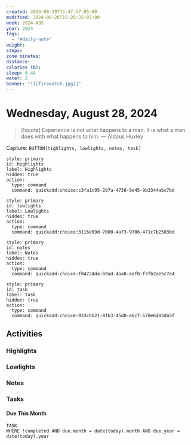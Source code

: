 ```yaml
---
created: 2024-08-19T15:47:57-05:00
modified: 2024-08-28T15:26:32-07:00
week: 2024-W35
year: 2024
tags:
  - "#daily-note"
weight: 
steps: 
zone minutes: 
distance: 
calories (b): 
sleep: 6.44
water: 2
banner: "![[firewatch.jpg]]"
---
```

# Wednesday, August 28, 2024

> [!quote] Experience is not what happens to a man. It is what a man does with what happens to him.
> — Aldous Huxley

Capture: `BUTTON[highlights, lowlights, notes, task]`

```meta-bind-button
style: primary
id: highlights
label: Highlights
hidden: true
action:
  type: command
  command: quickadd:choice:c3fa1c95-2b7a-4738-9e45-9b3344abc7bd
```

```meta-bind-button
style: primary
id: lowlights
label: Lowlights
hidden: true
action:
  type: command
  command: quickadd:choice:3116e09d-7000-4a73-9706-471c7b2503bd
```

```meta-bind-button
style: primary
id: notes
label: Notes
hidden: true
action:
  type: command
  command: quickadd:choice:f04724da-b9ad-4aa8-aef0-f7fb2ae5c7e4
```

```meta-bind-button
style: primary
id: task
label: Task
hidden: true
action:
  type: command
  command: quickadd:choice:933cbb21-8fb3-45d0-a6cf-578e6403da5f
```

## Activities

### Highlights
 
### Lowlights

### Notes

### Tasks

#### Due This Month

```dataview
TASK
WHERE !completed AND due.month = date(today).month AND due.year = date(today).year
```